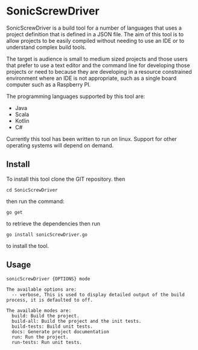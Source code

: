 # SonicScrewDriver
SonicScrewDriver is a build tool for a number of languages that uses a project definition that is defined in a JSON file. The aim of this tool is to allow projects to be easily compiled without needing to use an IDE or to understand complex build tools.

The target is audience is small to medium sized projects and those users that prefer to use a text editor and the command line for developing those projects or need to because they are developing in a resource constrained environment where an IDE is not appropriate, such as a single board computer such as a Raspberry PI.

The programming languages supported by this tool are:
* Java
* Scala
* Kotlin
* C#

Currently this tool has been written to run on linux. Support for other operating systems will depend on demand.

## Install

To install this tool clone the GIT repository.
then
```
cd SonicScrewDriver
```
then run the command:
```
go get
```
to retrieve the dependencies then run
```
go install sonicScrewDriver.go
```
to install the tool.

## Usage
```
sonicScrewDriver {OPTIONS} mode

The available options are:
  -- verbose, This is used to display detailed output of the build process, it is defaulted to off.

The available modes are:
  build: Build the project.
  build-all: Build the project and the init tests.
  build-tests: Build unit tests.
  docs: Generate project documentation
  run: Run the project.
  run-tests: Run unit tests.
```
